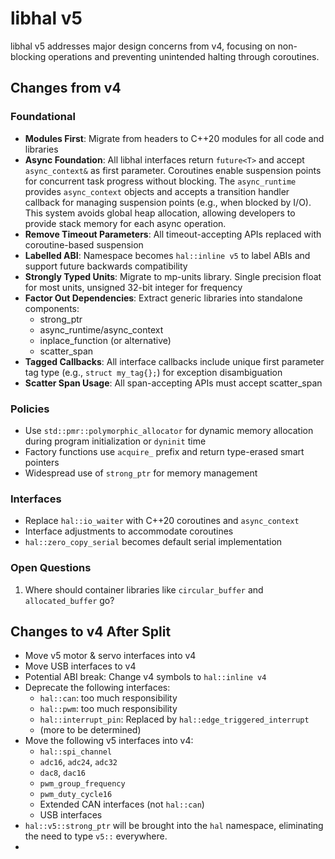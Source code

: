 # libhal v5

libhal v5 addresses major design concerns from v4, focusing on non-blocking operations and preventing unintended halting through coroutines.

## Changes from v4

### Foundational

- **Modules First**: Migrate from headers to C++20 modules for all code and libraries
- **Async Foundation**: All libhal interfaces return `future<T>` and accept `async_context&` as first parameter. Coroutines enable suspension points for concurrent task progress without blocking. The `async_runtime` provides `async_context` objects and accepts a transition handler callback for managing suspension points (e.g., when blocked by I/O). This system avoids global heap allocation, allowing developers to provide stack memory for each async operation.
- **Remove Timeout Parameters**: All timeout-accepting APIs replaced with coroutine-based suspension
- **Labelled ABI**: Namespace becomes `hal::inline v5` to label ABIs and support future backwards compatibility
- **Strongly Typed Units**: Migrate to mp-units library. Single precision float for most units, unsigned 32-bit integer for frequency
- **Factor Out Dependencies**: Extract generic libraries into standalone components:
  - strong_ptr
  - async_runtime/async_context
  - inplace_function (or alternative)
  - scatter_span
- **Tagged Callbacks**: All interface callbacks include unique first parameter tag type (e.g., `struct my_tag{};`) for exception disambiguation
- **Scatter Span Usage**: All span-accepting APIs must accept scatter_span

### Policies

- Use `std::pmr::polymorphic_allocator` for dynamic memory allocation during program initialization or `dyninit` time
- Factory functions use `acquire_` prefix and return type-erased smart pointers
- Widespread use of `strong_ptr` for memory management

### Interfaces

- Replace `hal::io_waiter` with C++20 coroutines and `async_context`
- Interface adjustments to accommodate coroutines
- `hal::zero_copy_serial` becomes default serial implementation

### Open Questions

1. Where should container libraries like `circular_buffer` and
   `allocated_buffer` go?

## Changes to v4 After Split

- Move v5 motor & servo interfaces into v4
- Move USB interfaces to v4
- Potential ABI break: Change v4 symbols to `hal::inline v4`
- Deprecate the following interfaces:
  - `hal::can`: too much responsibility
  - `hal::pwm`: too much responsibility
  - `hal::interrupt_pin`: Replaced by `hal::edge_triggered_interrupt`
  - (more to be determined)
- Move the following v5 interfaces into v4:
  - `hal::spi_channel`
  - `adc16`, `adc24`, `adc32`
  - `dac8`, `dac16`
  - `pwm_group_frequency`
  - `pwm_duty_cycle16`
  - Extended CAN interfaces (not `hal::can`)
  - USB interfaces
- `hal::v5::strong_ptr` will be brought into the `hal` namespace, eliminating the need to type `v5::` everywhere.
-